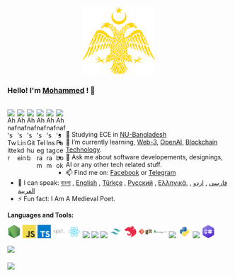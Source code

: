 <p align='center'>
  <a href='https://ahnafyaes.vercel.app'><img src='public/vasilia.svg' width='164' height='152' alt='ahnafia-logo' /></a>
</p> 

### Hello! I'm [Mohammed](https://ahnafyaes.vercel.app) ! 👋
<br/>
<div>
<a href="https://x.com/aahnafiya">
  <img align="left" alt="Ahnaf's Twitter" width="22px" src="https://ico.vercel.app/x/FFD700" />
</a>
<a href="https://linkedin.com/in/aahnafiya">
  <img align="left" alt="Ahnaf's Linkdein" width="22px" src="https://ico.vercel.app/linkedin/FFD700" />
</a>
<a href="https://github.com/mohammadaahnaaf">
  <img align="left" alt="Ahnaf's Github" width="22px" src="https://ico.vercel.app/github/FFD700" />
</a>
<a href="https://t.me/meeherr">
  <img align="left" alt="Ahnaf's Telegram" width="22px" src="https://ico.vercel.app/telegram/FFD700" />
</a>
<a href="https://instagram.com/aahnafiya/">
  <img align="left" alt="Ahnaf's Instagram" width="22px" src="https://ico.vercel.app/instagram/FFD700" />
</a>
<a href="https://www.facebook.com/aahnaf.19/">
  <img align="left" alt="Ahnaf's Facebook" width="22px" src="https://ico.vercel.app/facebook/FFD700" />
</a>
</div>
<br/>
<br/>

- 🏫 Studying ECE in [NU-Bangladesh](https://www.istt.edu.bd/)
- 🌱 I’m currently learning, [Web-3](https://ethereum.org/en/web3), [OpenAI](https://openai.com/), [Blockchain Technology](https://www.blockchain.com/).
- 💬 Ask me about software developements, designings, AI or any other tech related stuff.
- 📫 Find me on: [Facebook](https://fb.com/aahnaf.19) or [Telegram](https://t.me/meeherr)
- 📗 I can speak: [বাংলা](https://en.wikipedia.org/wiki/Bengali_language) , [English](https://en.wikipedia.org/wiki/English_language) , [Türkçe](https://en.wikipedia.org/wiki/Turkish_language) , [Русский](https://en.wikipedia.org/wiki/Russian_language) , [Ελληνικά](https://en.wikipedia.org/wiki/Greek_language), [فارسی]( https://en.wikipedia.org/wiki/Persian_language) , [اردو]( https://en.wikipedia.org/wiki/Urdu) , [العربية]( https://en.wikipedia.org/wiki/Arabic) 
- ⚡ Fun fact: I Am A Medieval Poet.

**Languages and Tools:**

<code><img height="30" src="https://raw.githubusercontent.com/github/explore/80688e429a7d4ef2fca1e82350fe8e3517d3494d/topics/nodejs/nodejs.png"></code>
<code><img height="30" src="https://raw.githubusercontent.com/github/explore/80688e429a7d4ef2fca1e82350fe8e3517d3494d/topics/javascript/javascript.png"></code>
<code><img height="30" src="https://raw.githubusercontent.com/github/explore/80688e429a7d4ef2fca1e82350fe8e3517d3494d/topics/typescript/typescript.png"></code>
<code><img height="30" src="https://raw.githubusercontent.com/github/explore/28b02bbc9ad9f7a503c43775aebeb515dc2da5fc/topics/nextjs/nextjs.png"></code>
<code><img height="30" src="https://raw.githubusercontent.com/github/explore/80688e429a7d4ef2fca1e82350fe8e3517d3494d/topics/react/react.png"></code>
<code><img height="30" src="https://raw.githubusercontent.com/reduxjs/redux/master/logo/logo.svg"></code>
<code><img height="30" src="https://raw.githubusercontent.com/vuejs/docs/main/src/public/logo.svg"></code>
<code><img height="30" src="https://raw.githubusercontent.com/vitejs/vite/main/docs/public/logo.svg"></code>
<code><img height="30" src="https://raw.githubusercontent.com/github/explore/80688e429a7d4ef2fca1e82350fe8e3517d3494d/topics/tailwind/tailwind.png"></code>
<code><img height="30" src="https://raw.githubusercontent.com/nimasfl/nestjs-icons/master/file_type_nestjs.svg"></code>
<code><img height="30" src="https://raw.githubusercontent.com/github/explore/80688e429a7d4ef2fca1e82350fe8e3517d3494d/topics/git/git.png"></code>
<code><img height="30" src="https://raw.githubusercontent.com/github/explore/80688e429a7d4ef2fca1e82350fe8e3517d3494d/topics/mongodb/mongodb.png"></code>
<code><img height="30" src="https://raw.githubusercontent.com/electron/website/main/static/assets/img/logo.svg"></code>
<code><img height="30" src="https://raw.githubusercontent.com/github/explore/80688e429a7d4ef2fca1e82350fe8e3517d3494d/topics/python/python.png"></code>
<code><img height="30" src="https://raw.githubusercontent.com/isocpp/logos/64ef037049f87ac74875dbe72695e59118b52186/cpp_logo.png"></code>
<code><img height="30" src="https://raw.githubusercontent.com/github/explore/80688e429a7d4ef2fca1e82350fe8e3517d3494d/topics/csharp/csharp.png"></code>

<img src="https://github-readme-stats.vercel.app/api?username=mohammadaahnaaf&&show_icons=true&title_color=ffffff&icon_color=bb2acf&text_color=daf7dc&bg_color=191919">

<br/>
<br/>

<a href="https://github.com/mohammadaahnaaf">
  <img align="center" src="https://github-readme-stats.vercel.app/api/top-langs/?username=mohammadaahnaaf&theme=dark&hide_langs_below=1" />
</a>
